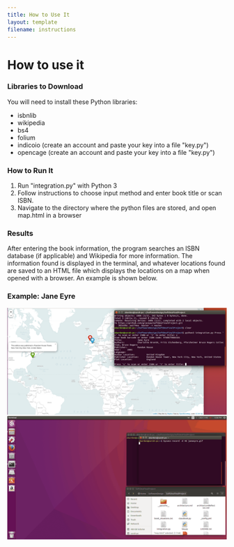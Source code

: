 ```yaml
---
title: How to Use It
layout: template
filename: instructions
---
```


# How to use it

### Libraries to Download
You will need to install these Python libraries:
- isbnlib
- wikipedia
- bs4
- folium
- indicoio (create an account and paste your key into a file "key.py")
- opencage (create an account and paste your key into a file "key.py")

### How to Run It
1. Run "integration.py" with Python 3
2. Follow instructions to choose input method and enter book title or scan ISBN.
3. Navigate to the directory where the python files are stored, and open map.html in a browser

### Results
After entering the book information, the program searches an ISBN database (if applicable) and Wikipedia for more information. The information found is displayed in the terminal, and whatever locations found are saved to an HTML file which displays the locations on a map when opened with a browser. An example is shown below.

### Example: Jane Eyre
![Jane Eyre](/pictures/janeeyre.png)
![Jane Eyre gif](/pictures/janeeyre.gif)
